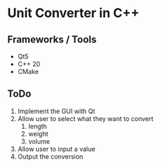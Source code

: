 # Unit Converter in C++

## Frameworks / Tools

- Qt5
- C++ 20
- CMake

## ToDo

1. Implement the GUI with Qt
2. Allow user to select what they want to convert
   1. length
   2. weight
   3. volume
3. Allow user to input a value
4. Output the conversion
